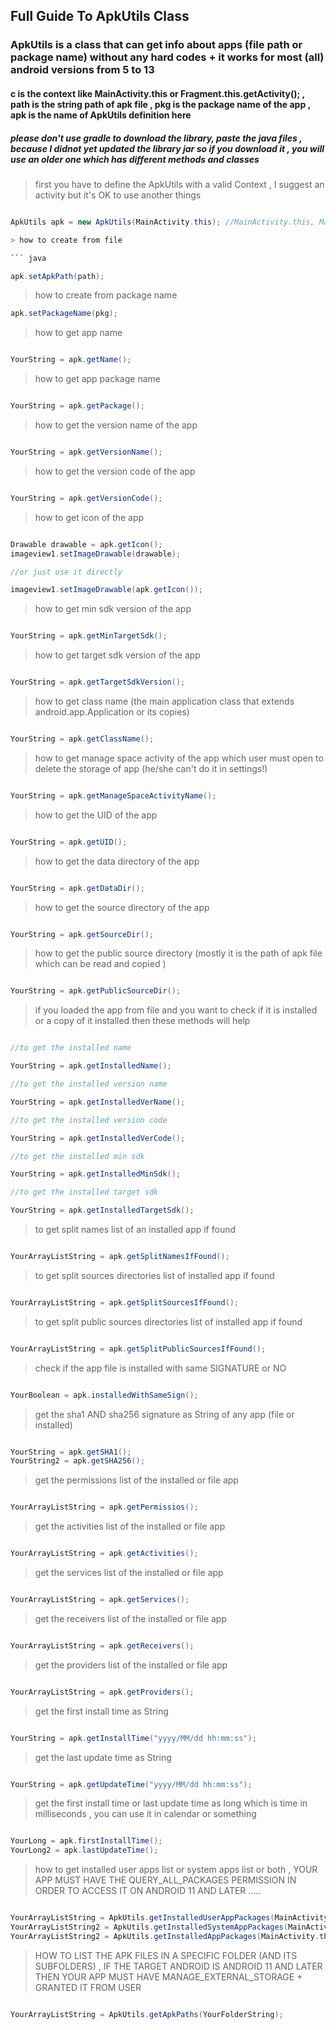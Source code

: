 ## Full Guide To ApkUtils Class
### ApkUtils is a class that can get info about apps (file path or package name) without any hard codes + it works for most (all) android versions from 5 to 13
#### c is the context like MainActivity.this or Fragment.this.getActivity(); , path is the string path of apk file , pkg is the package name of the app , apk is the name of ApkUtils definition here
##### please don't use gradle to download the library, paste the java files , because I didnot yet updated the library jar so if you download it , you will use an older one which has different methods and classes

> first you have to define the ApkUtils with a valid Context , I suggest an activity but it's OK to use another things

``` java

ApkUtils apk = new ApkUtils(MainActivity.this); //MainActivity.this, MainActivity is the activity name , if it is a fragment then MainFragment.this.getActivity()

> how to create from file

``` java

apk.setApkPath(path);

```

> how to create from package name

``` java
apk.setPackageName(pkg);

```

> how to get app name

``` java

YourString = apk.getName();

```

> how to get app package name

``` java

YourString = apk.getPackage();

```

> how to get the version name of the app

``` java

YourString = apk.getVersionName();

```
> how to get the version code of the app

``` java

YourString = apk.getVersionCode();

```

> how to get icon of the app

``` java

Drawable drawable = apk.getIcon();
imageview1.setImageDrawable(drawable);

//or just use it directly

imageview1.setImageDrawable(apk.getIcon());

```

> how to get min sdk version of the app

``` java

YourString = apk.getMinTargetSdk();

```

> how to get target sdk version of the app

``` java

YourString = apk.getTargetSdkVersion();

```

> how to get class name (the main application class that extends android.app.Application or its copies)

``` java

YourString = apk.getClassName();

```

> how to get manage space activity of the app which user must open to delete the storage of app (he/she can't do it in settings!)

``` java

YourString = apk.getManageSpaceActivityName();

```

> how to get the UID of the app

``` java

YourString = apk.getUID();

```

> how to get the data directory of the app

``` java

YourString = apk.getDataDir();

```

> how to get the source directory of the app

``` java

YourString = apk.getSourceDir();

```

> how to get the public source directory (mostly it is the path of apk file which can be read and copied )

``` java

YourString = apk.getPublicSourceDir();

```

> if you loaded the app from file and you want to check if it is installed or a copy of it installed then these methods will help

``` java

//to get the installed name

YourString = apk.getInstalledName();

//to get the installed version name

YourString = apk.getInstalledVerName();

//to get the installed version code

YourString = apk.getInstalledVerCode();

//to get the installed min sdk

YourString = apk.getInstalledMinSdk();

//to get the installed target sdk

YourString = apk.getInstalledTargetSdk();

```

> to get split names list of an installed app if found

``` java

YourArrayListString = apk.getSplitNamesIfFound();

```

> to get split sources directories list of installed app if found

``` java

YourArrayListString = apk.getSplitSourcesIfFound();

```

> to get split public sources directories list of installed app if found

``` java

YourArrayListString = apk.getSplitPublicSourcesIfFound();

```

> check if the app file is installed with same SIGNATURE or NO

``` java

YourBoolean = apk.installedWithSameSign();

```


> get the sha1 AND sha256 signature as String of any app (file or installed)

``` java

YourString = apk.getSHA1();
YourString2 = apk.getSHA256();

```

> get the permissions list of the installed or file app

``` java

YourArrayListString = apk.getPermissios();

```

> get the activities list of the installed or file app

``` java

YourArrayListString = apk.getActivities();

```
> get the services list of the installed or file app

``` java

YourArrayListString = apk.getServices();

```
> get the receivers list of the installed or file app

``` java

YourArrayListString = apk.getReceivers();

```
> get the providers list of the installed or file app

``` java

YourArrayListString = apk.getProviders();

```

> get the first install time as String

``` java

YourString = apk.getInstallTime("yyyy/MM/dd hh:mm:ss");

```

> get the last update time as String

``` java

YourString = apk.getUpdateTime("yyyy/MM/dd hh:mm:ss");

```

> get the first install time or last update time as long which is time in milliseconds , you can use it in calendar or something

``` java

YourLong = apk.firstInstallTime();
YourLong2 = apk.lastUpdateTime();

```

> how to get installed user apps list or system apps list or both , YOUR APP MUST HAVE THE QUERY_ALL_PACKAGES PERMISSION IN ORDER TO ACCESS IT ON ANDROID 11 AND LATER .....

``` java

YourArrayListString = ApkUtils.getInstalledUserAppPackages(MainActivity.this);
YourArrayListString2 = ApkUtils.getInstalledSystemAppPackages(MainActivity.this);
YourArrayListString2 = ApkUtils.getInstalledAppPackages(MainActivity.this);
```

> HOW TO LIST THE APK FILES IN A SPECIFIC FOLDER (AND ITS SUBFOLDERS) , IF THE TARGET ANDROID IS ANDROID 11 AND LATER THEN YOUR APP MUST HAVE MANAGE_EXTERNAL_STORAGE + GRANTED IT FROM USER
``` java

YourArrayListString = ApkUtils.getApkPaths(YourFolderString);

```
